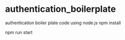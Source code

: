 # authentication_boilerplate
 authentication boiler plate code using node.js
npm install

npm run start
